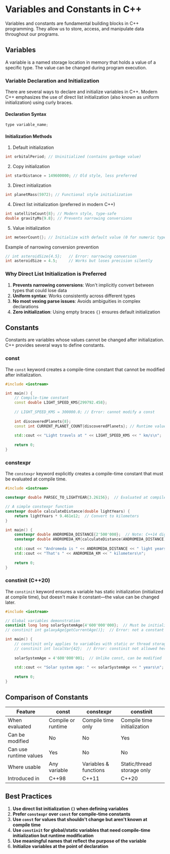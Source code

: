 # Variables and Constants in C++

Variables and constants are fundamental building blocks in C++ programming. They allow us to store, access, and manipulate data throughout our programs.

## Variables

A variable is a named storage location in memory that holds a value of a specific type. The value can be changed during program execution.

### Variable Declaration and Initialization

There are several ways to declare and initialize variables in C++. Modern C++ emphasizes the use of direct list initialization (also known as uniform initialization) using curly braces.

#### Declaration Syntax

```cpp
type variable_name;
```

#### Initialization Methods

1. Default initialization
```cpp
int orbitalPeriod; // Uninitialized (contains garbage value)
```

2. Copy initialization
```cpp
int starDistance = 149600000; // Old style, less preferred
```

3. Direct initialization
```cpp
int planetMass(5972); // Functional style initialization
```

4. Direct list initialization (preferred in modern C++)
```cpp
int satelliteCount{8}; // Modern style, type-safe
double gravityMs{9.8}; // Prevents narrowing conversions
```

5. Value initialization
```cpp
int meteorCount{}; // Initialize with default value (0 for numeric types)
```

Example of narrowing conversion prevention
```cpp
// int asteroidSize{4.5};   // Error: narrowing conversion
int asteroidSize = 4.5;     // Works but loses precision silently
```

### Why Direct List Initialization is Preferred

1. **Prevents narrowing conversions**: Won't implicitly convert between types that could lose data
2. **Uniform syntax**: Works consistently across different types
3. **No most vexing parse issues**: Avoids ambiguities in complex declarations
4. **Zero initialization**: Using empty braces `{}` ensures default initialization

## Constants

Constants are variables whose values cannot be changed after initialization. C++ provides several ways to define constants.

### const

The `const` keyword creates a compile-time constant that cannot be modified after initialization.

```cpp
#include <iostream>

int main() {
	// Compile-time constant
    const double LIGHT_SPEED_KMS{299792.458};
    
    // LIGHT_SPEED_KMS = 300000.0; // Error: cannot modify a const
    
    int discoveredPlanets{8};
    const int CURRENT_PLANET_COUNT{discoveredPlanets}; // Runtime value, compile-time constant
    
    std::cout << "Light travels at " << LIGHT_SPEED_KMS << " km/s\n";
    
    return 0;
}
```

### constexpr

The `constexpr` keyword explicitly creates a compile-time constant that must be evaluated at compile time.

```cpp
#include <iostream>

constexpr double PARSEC_TO_LIGHTYEAR{3.26156};  // Evaluated at compile time

// A simple constexpr function
constexpr double calculateDistance(double lightYears) {
    return lightYears * 9.461e12;  // Convert to kilometers
}

int main() {
    constexpr double ANDROMEDA_DISTANCE{2'500'000};  // Note: C++14 digit separators
    constexpr double ANDROMEDA_KM{calculateDistance(ANDROMEDA_DISTANCE)};  // Compile-time calculation
    
    std::cout << "Andromeda is " << ANDROMEDA_DISTANCE << " light years away\n";
    std::cout << "That's " << ANDROMEDA_KM << " kilometers\n";
    
    return 0;
}
```

### constinit (C++20)

The `constinit` keyword ensures a variable has static initialization (initialized at compile time), but doesn't make it constant—the value can be changed later.

```cpp
#include <iostream>

// Global variables demonstration
constinit long long solarSystemAge{4'600'000'000};  // Must be initialized at compile time
// constinit int galaxyAge{getCurrentAge()};  // Error: not a constant expression

int main() {
    // constinit only applies to variables with static or thread storage duration
    // constinit int localVar{42};  // Error: constinit not allowed here
    
    solarSystemAge = 4'600'000'001;  // Unlike const, can be modified
    
    std::cout << "Solar system age: " << solarSystemAge << " years\n";
    
    return 0;
}
```

## Comparison of Constants

|Feature|const|constexpr|constinit|
|---|---|---|---|
|When evaluated|Compile or runtime|Compile time only|Compile time initialization|
|Can be modified|No|No|Yes|
|Can use runtime values|Yes|No|No|
|Where usable|Any variable|Variables & functions|Static/thread storage only|
|Introduced in|C++98|C++11|C++20|

## Best Practices

1. **Use direct list initialization `{}` when defining variables**
2. **Prefer `constexpr` over `const` for compile-time constants**
3. **Use `const` for values that shouldn't change but aren't known at compile time**
4. **Use `constinit` for global/static variables that need compile-time initialization but runtime modification**
5. **Use meaningful names that reflect the purpose of the variable**
6. **Initialize variables at the point of declaration**
